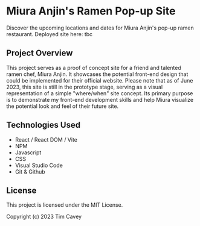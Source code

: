 # Miura Anjin's Ramen Pop-up Site

Discover the upcoming locations and dates for Miura Anjin's pop-up ramen restaurant. Deployed site here: tbc

## Project Overview

This project serves as a proof of concept site for a friend and talented ramen chef, Miura Anjin. It showcases the potential front-end design that could be implemented for their official website. Please note that as of June 2023, this site is still in the prototype stage, serving as a visual representation of a simple "where/when" site concept. Its primary purpose is to demonstrate my front-end development skills and help Miura visualize the potential look and feel of their future site.

## Technologies Used

- React / React DOM / Vite
- NPM
- Javascript
- CSS
- Visual Studio Code
- Git & Github

## License

This project is licensed under the MIT License.

Copyright (c) 2023 Tim Cavey